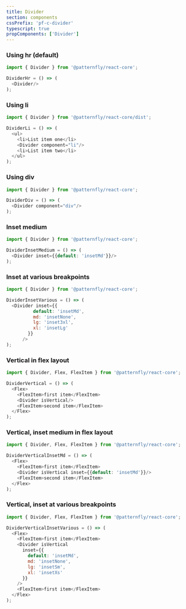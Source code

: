 ```yaml
---
title: Divider
section: components
cssPrefix: 'pf-c-divider'
typescript: true 
propComponents: ['Divider']
---
```


### Using hr (default)
```js
import { Divider } from '@patternfly/react-core';

DividerHr = () => (
  <Divider/>
);
```

### Using li
```js
import { Divider } from '@patternfly/react-core/dist';

DividerLi = () => (
  <ul>
    <li>List item one</li>
    <Divider component="li"/>
    <li>List item two</li>
  </ul>
);
```

### Using div
```js
import { Divider } from '@patternfly/react-core';

DividerDiv = () => (
  <Divider component="div"/>
);
```

### Inset medium
```js
import { Divider } from '@patternfly/react-core';

DividerInsetMedium = () => (
  <Divider inset={{default: 'insetMd'}}/>
);
```

### Inset at various breakpoints
```js
import { Divider } from '@patternfly/react-core';

DividerInsetVarious = () => (
  <Divider inset={{
          default: 'insetMd',
          md: 'insetNone',
          lg: 'inset3xl',
          xl: 'insetLg'
        }}
      />
);
```

### Vertical in flex layout
```js
import { Divider, Flex, FlexItem } from '@patternfly/react-core';

DividerVertical = () => (
  <Flex>
    <FlexItem>first item</FlexItem>
    <Divider isVertical/>
    <FlexItem>second item</FlexItem>
  </Flex>
);
```

### Vertical, inset medium in flex layout
```js
import { Divider, Flex, FlexItem } from '@patternfly/react-core';

DividerVerticalInsetMd = () => (
  <Flex>
    <FlexItem>first item</FlexItem>
    <Divider isVertical inset={{default: 'insetMd'}}/>
    <FlexItem>second item</FlexItem>
  </Flex>
);
```

### Vertical, inset at various breakpoints
```js
import { Divider, Flex, FlexItem } from '@patternfly/react-core';

DividerVerticalInsetVarious = () => (
  <Flex>
    <FlexItem>first item</FlexItem>
    <Divider isVertical 
      inset={{
        default: 'insetMd',
        md: 'insetNone',
        lg: 'insetSm',
        xl: 'insetXs'
      }}
    />
    <FlexItem>first item</FlexItem>
  </Flex>
);
```
